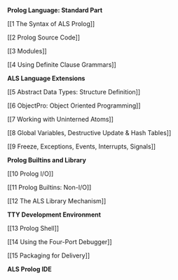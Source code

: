 <!--[[Home]]-->

**Prolog Language: Standard Part**

[[1 The Syntax of ALS Prolog]]

[[2 Prolog Source Code]]

[[3 Modules]]

[[4 Using Definite Clause Grammars]]

**ALS Language Extensions**

[[5 Abstract Data Types: Structure Definition]]

[[6 ObjectPro: Object Oriented Programming]]

[[7 Working with Uninterned Atoms]]

[[8 Global Variables, Destructive Update & Hash Tables]]

[[9 Freeze, Exceptions, Events, Interrupts, Signals]]

**Prolog Builtins and Library**

[[10 Prolog I/O]]

[[11 Prolog Builtins: Non-I/O]]

[[12 The ALS Library Mechanism]]

**TTY Development Environment**

[[13 Prolog Shell]]

[[14 Using the Four-Port Debugger]]

[[15 Packaging for Delivery]]

**ALS Prolog IDE**
